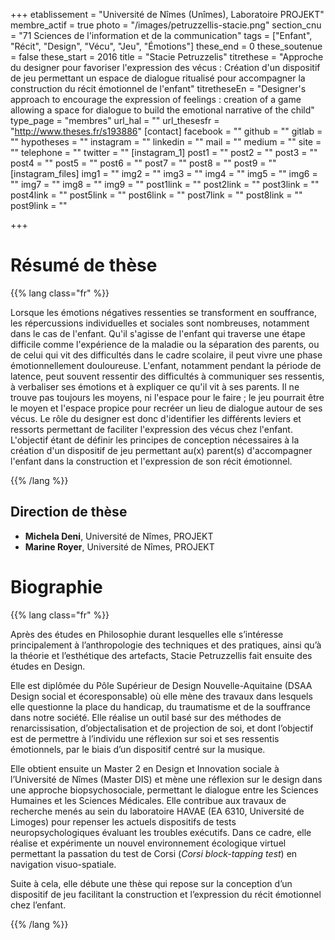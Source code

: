 +++
etablissement = "Université de Nîmes (Unîmes), Laboratoire PROJEKT"
membre_actif = true
photo = "/images/petruzzellis-stacie.png"
section_cnu = "71 Sciences de l'information et de la communication"
tags = ["Enfant", "Récit", "Design", "Vécu", "Jeu", "Émotions"]
these_end = 0
these_soutenue = false
these_start = 2016
title = "Stacie Petruzzelis"
titrethese = "Approche du designer pour favoriser l'expression des vécus : Création d'un dispositif de jeu permettant un espace de dialogue ritualisé pour accompagner la construction du récit émotionnel de l'enfant"
titretheseEn = "Designer's approach to encourage the expression of feelings : creation of a game allowing a space for dialogue to build the emotional narrative of the child"
type_page = "membres"
url_hal = ""
url_thesesfr = "http://www.theses.fr/s193886"
[contact]
facebook = ""
github = ""
gitlab = ""
hypotheses = ""
instagram = ""
linkedin = ""
mail = ""
medium = ""
site = ""
telephone = ""
twitter = ""
[instagram_1]
post1 = ""
post2 = ""
post3 = ""
post4 = ""
post5 = ""
post6 = ""
post7 = ""
post8 = ""
post9 = ""
[instagram_files]
img1 = ""
img2 = ""
img3 = ""
img4 = ""
img5 = ""
img6 = ""
img7 = ""
img8 = ""
img9 = ""
post1link = ""
post2link = ""
post3link = ""
post4link = ""
post5link = ""
post6link = ""
post7link = ""
post8link = ""
post9link = ""

+++
<!-- Supprimer les parties non remplies (supprimer les blocks de lang s'il n'y a pas deux langues). Tu es libre d'ajouter ce que tu veux à cette partie -->

# Résumé de thèse

{{% lang class="fr" %}}

Lorsque les émotions négatives ressenties se transforment en souffrance, les répercussions individuelles et sociales sont nombreuses, notamment dans le cas de l'enfant. Qu'il s'agisse de l'enfant qui traverse une étape difficile comme l'expérience de la maladie ou la séparation des parents, ou de celui qui vit des difficultés dans le cadre scolaire, il peut vivre une phase émotionnellement douloureuse. L'enfant, notamment pendant la période de latence, peut souvent ressentir des difficultés à communiquer ses ressentis, à verbaliser ses émotions et à expliquer ce qu'il vit à ses parents. Il ne trouve pas toujours les moyens, ni l'espace pour le faire ; le jeu pourrait être le moyen et l'espace propice pour recréer un lieu de dialogue autour de ses vécus. Le rôle du designer est donc d'identifier les différents leviers et ressorts permettant de faciliter l'expression des vécus chez l'enfant. L'objectif étant de définir les principes de conception nécessaires à la création d'un dispositif de jeu permettant au(x) parent(s) d'accompagner l'enfant dans la construction et l'expression de son récit émotionnel.

{{% /lang %}}

## Direction de thèse

* **Michela Deni**, Université de Nîmes, PROJEKT
* **Marine Royer**, Université de Nîmes, PROJEKT

# Biographie

{{% lang class="fr" %}}

Après des études en Philosophie durant lesquelles elle s’intéresse principalement à l’anthropologie des techniques et des pratiques, ainsi qu’à la théorie et l’esthétique des artefacts, Stacie Petruzzellis fait ensuite des études en Design.

Elle est diplômée du Pôle Supérieur de Design Nouvelle-Aquitaine (DSAA Design social et écoresponsable) où elle mène des travaux dans lesquels elle questionne la place du handicap, du traumatisme et de la souffrance dans notre société. Elle réalise un outil basé sur des méthodes de renarcissisation, d’objectalisation et de projection de soi, et dont l’objectif est de permettre à l’individu une réflexion sur soi et ses ressentis émotionnels, par le biais d’un dispositif centré sur la musique.

Elle obtient ensuite un Master 2 en Design et Innovation sociale à l’Université de Nîmes (Master DIS) et mène une réflexion sur le design dans une approche biopsychosociale, permettant le dialogue entre les Sciences Humaines et les Sciences Médicales. Elle contribue aux travaux de recherche menés au sein du laboratoire HAVAE (EA 6310, Université de Limoges) pour repenser les actuels dispositifs de tests neuropsychologiques évaluant les troubles exécutifs. Dans ce cadre, elle réalise et expérimente un nouvel environnement écologique virtuel permettant la passation du test de Corsi (_Corsi block-tapping test_) en navigation visuo-spatiale.

Suite à cela, elle débute une thèse qui repose sur la conception d’un dispositif de jeu facilitant la construction et l’expression du récit émotionnel chez l’enfant.

{{% /lang %}}